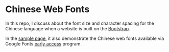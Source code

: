 # Chinese Web Fonts

In this repo, I discuss about the font size and character spacing for the Chinese language when a website is built on the [Bootstrap](https://getbootstrap.com/).

In the [sample page](https://kennith.github.io/chinese-web-fonts/), it also demonstrate the Chinese web fonts available via Google Fonts [early access](https://fonts.google.com/earlyaccess) program. 
